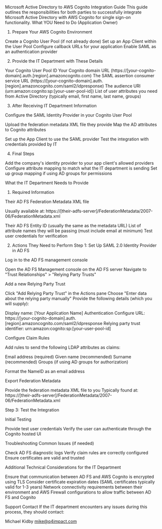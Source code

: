 Microsoft Active Directory to AWS Cognito Integration Guide
This guide outlines the responsibilities for both parties to successfully integrate Microsoft Active Directory with AWS Cognito for single sign-on functionality.
What YOU Need to Do (Application Owner)
1. Prepare Your AWS Cognito Environment

Create a Cognito User Pool (if not already done)
Set up an App Client within the User Pool
Configure callback URLs for your application
Enable SAML as an authentication provider

2. Provide the IT Department with These Details

Your Cognito User Pool ID
Your Cognito domain URL (https://[your-cognito-domain].auth.[region].amazoncognito.com)
The SAML assertion consumer service URL (https://[your-cognito-domain].auth.[region].amazoncognito.com/saml2/idpresponse)
The audience URI (urn:amazon:cognito:sp:[your-user-pool-id])
List of user attributes you need from Active Directory (typically email, first name, last name, groups)

3. After Receiving IT Department Information

Configure the SAML Identity Provider in your Cognito User Pool

Upload the federation metadata XML file they provide
Map the AD attributes to Cognito attributes


Set up the App Client to use the SAML provider
Test the integration with credentials provided by IT

4. Final Steps

Add the company's identity provider to your app client's allowed providers
Configure attribute mapping to match what the IT department is sending
Set up group mapping if using AD groups for permissions

What the IT Department Needs to Provide
1. Required Information

Their AD FS Federation Metadata XML file

Usually available at: https://[their-adfs-server]/FederationMetadata/2007-06/FederationMetadata.xml


Their AD FS Entity ID (usually the same as the metadata URL)
List of attribute names they will be passing (must include email at minimum)
Test user credentials for verification

2. Actions They Need to Perform
Step 1: Set Up SAML 2.0 Identity Provider in AD FS

Log in to the AD FS management console

Open the AD FS Management console on the AD FS server
Navigate to "Trust Relationships" > "Relying Party Trusts"


Add a new Relying Party Trust

Click "Add Relying Party Trust" in the Actions pane
Choose "Enter data about the relying party manually"
Provide the following details (which you will supply):

Display name: [Your Application Name] Authentication
Configure URL: https://[your-cognito-domain].auth.[region].amazoncognito.com/saml2/idpresponse
Relying party trust identifier: urn:amazon:cognito:sp:[your-user-pool-id]




Configure Claim Rules

Add rules to send the following LDAP attributes as claims:

Email address (required)
Given name (recommended)
Surname (recommended)
Groups (if using AD groups for authorization)


Format the NameID as an email address


Export Federation Metadata

Provide the federation metadata XML file to you
Typically found at: https://[their-adfs-server]/FederationMetadata/2007-06/FederationMetadata.xml



Step 3: Test the Integration

Initial Testing

Provide test user credentials
Verify the user can authenticate through the Cognito hosted UI


Troubleshooting Common Issues (if needed)

Check AD FS diagnostic logs
Verify claim rules are correctly configured
Ensure certificates are valid and trusted



Additional Technical Considerations for the IT Department

Ensure that communication between AD FS and AWS Cognito is encrypted using TLS
Consider certificate expiration dates (SAML certificates typically valid for 1-3 years)
Network connectivity requirements between their environment and AWS
Firewall configurations to allow traffic between AD FS and Cognito

Support Contact
If the IT department encounters any issues during this process, they should contact:

Michael Kidby
mike@q4impact.com
